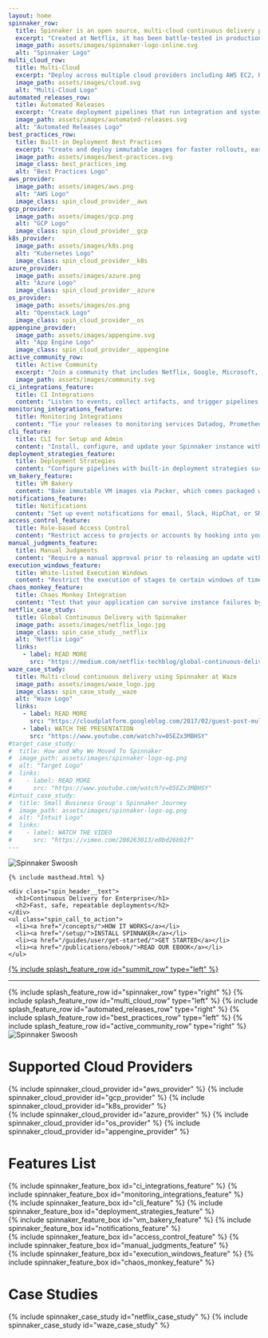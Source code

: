 ```yaml
---
layout: home
spinnaker_row:
  title: Spinnaker is an open source, multi-cloud continuous delivery platform for releasing software changes with high velocity and confidence.
  excerpt: "Created at Netflix, it has been battle-tested in production by hundreds of teams over millions of deployments. It combines a powerful and flexible pipeline management system with integrations to the major cloud providers."
  image_path: assets/images/spinnaker-logo-inline.svg
  alt: "Spinnaker Logo"
multi_cloud_row:
  title: Multi-Cloud
  excerpt: "Deploy across multiple cloud providers including AWS EC2, Kubernetes, Google Compute Engine, Google Kubernetes Engine, Google App Engine, Microsoft Azure, and Openstack, with Oracle Bare Metal and DC/OS coming soon."
  image_path: assets/images/cloud.svg
  alt: "Multi-Cloud Logo"
automated_releases_row:
  title: Automated Releases
  excerpt: "Create deployment pipelines that run integration and system tests, spin up and down server groups, and monitor your rollouts. Trigger pipelines via git events, Jenkins, Travis CI, Docker, CRON, or other Spinnaker pipelines."
  image_path: assets/images/automated-releases.svg
  alt: "Automated Releases Logo"
best_practices_row:
  title: Built-in Deployment Best Practices
  excerpt: "Create and deploy immutable images for faster rollouts, easier rollbacks, and the elimination of hard to debug configuration drift issues. Leverage an immutable infrastructure in the cloud with built-in deployment strategies such as red/black and canary deployments."
  image_path: assets/images/best-practices.svg    
  image_class: best_practices_img
  alt: "Best Practices Logo"
aws_provider:
  image_path: assets/images/aws.png
  alt: "AWS Logo"
  image_class: spin_cloud_provider__aws
gcp_provider:
  image_path: assets/images/gcp.png
  alt: "GCP Logo"
  image_class: spin_cloud_provider__gcp
k8s_provider:
  image_path: assets/images/k8s.png
  alt: "Kubernetes Logo"
  image_class: spin_cloud_provider__k8s
azure_provider:
  image_path: assets/images/azure.png
  alt: "Azure Logo"
  image_class: spin_cloud_provider__azure
os_provider:
  image_path: assets/images/os.png
  alt: "Openstack Logo"
  image_class: spin_cloud_provider__os
appengine_provider:
  image_path: assets/images/appengine.svg
  alt: "App Engine Logo"
  image_class: spin_cloud_provider__appengine
active_community_row:
  title: Active Community
  excerpt: "Join a community that includes Netflix, Google, Microsoft, Veritas, Target, Kenzan, Schibsted, and many others, actively working to maintain and improve Spinnaker."
  image_path: assets/images/community.svg
ci_integrations_feature:
  title: CI Integrations
  content: "Listen to events, collect artifacts, and trigger pipelines from Jenkins or Travis CI. Triggers via git, cron, or a new image in a docker registry are also supported."
monitoring_integrations_feature:
  title: Monitoring Integrations
  content: "Tie your releases to monitoring services Datadog, Prometheus, or Stackdriver, using their metrics for canary analysis."
cli_feature:
  title: CLI for Setup and Admin
  content: "Install, configure, and update your Spinnaker instance with halyard, Spinnaker’s CLI tool."
deployment_strategies_feature:
  title: Deployment Strategies
  content: "Configure pipelines with built-in deployment strategies such as highlander and red/black,  with rolling red/black and canary in active development, or define your own custom strategy."
vm_bakery_feature:
  title: VM Bakery
  content: "Bake immutable VM images via Packer, which comes packaged with Spinnaker and offers support for Chef and Puppet templates."
notifications_feature:
  title: Notifications
  content: "Set up event notifications for email, Slack, HipChat, or SMS (via Twilio)."
access_control_feature:
  title: Role-based Access Control
  content: "Restrict access to projects or accounts by hooking into your internal authentication system using OAuth, SAML, LDAP, X.509 certs, Google groups, Azure groups, or GitHub teams."
manual_judgments_feature:
  title: Manual Judgments
  content: "Require a manual approval prior to releasing an update with a manual judgement stage."
execution_windows_feature:
  title: White-listed Execution Windows
  content: "Restrict the execution of stages to certain windows of time, making sure deployments happen during off-peak traffic or when the right people are on hand to monitor the roll-out."
chaos_monkey_feature:
  title: Chaos Monkey Integration
  content: "Test that your application can survive instance failures by terminating them on purpose."
netflix_case_study:
  title: Global Continuous Delivery with Spinnaker
  image_path: assets/images/netflix_logo.jpg
  image_class: spin_case_study__netflix
  alt: "Netflix Logo"
  links:
    - label: READ MORE
      src: "https://medium.com/netflix-techblog/global-continuous-delivery-with-spinnaker-2a6896c23ba7"
waze_case_study:
  title: Multi-cloud continuous delivery using Spinnaker at Waze
  image_path: assets/images/waze_logo.jpg
  image_class: spin_case_study__waze
  alt: "Waze Logo"
  links:
    - label: READ MORE
      src: "https://cloudplatform.googleblog.com/2017/02/guest-post-multi-cloud-continuous-delivery-using-Spinnaker-at-Waze.html"
    - label: WATCH THE PRESENTATION
      src: "https://www.youtube.com/watch?v=05EZx3MBHSY"
#target_case_study:
#  title: How and Why We Moved To Spinnaker
#  image_path: assets/images/spinnaker-logo-og.png
#  alt: "Target Logo"
#  links:
#    - label: READ MORE
#      src: "https://www.youtube.com/watch?v=05EZx3MBHSY"
#intuit_case_study:
#  title: Small Business Group's Spinnaker Journey
#  image_path: assets/images/spinnaker-logo-og.png
#  alt: "Intuit Logo"
#  links:
#    - label: WATCH THE VIDEO
#      src: "https://vimeo.com/208263013/e0bd26b92f"
---
```


<div class="spin_header">
  <img class="spin_header__swoosh" src="{{ "assets/images/top-right-swoosh.svg" | absolute_url }}" alt="Spinnaker Swoosh"/>
  <div class="spin_header__inner_wrap">

    {% include masthead.html %}

    <div class="spin_header__text">
      <h1>Continuous Delivery for Enterprise</h1>
      <h2>Fast, safe, repeatable deployments</h2>
    </div>
    <ul class="spin_call_to_action">
      <li><a href="/concepts/">HOW IT WORKS</a></li>
      <li><a href="/setup/">INSTALL SPINNAKER</a></li>
      <li><a href="/guides/user/get-started/">GET STARTED</a></li>
      <li><a href="/publications/ebook/">READ OUR EBOOK</a></li>
    </ul>
  </div>
</div>

<div class="spin_header__push_down">
<a href="https://www.spinnakersummit.com" target="_blank">{% include splash_feature_row id="summit_row" type="left" %}</a>
<hr width="100%" size="4" noshade>
{% include splash_feature_row id="spinnaker_row" type="right" %}
{% include splash_feature_row id="multi_cloud_row" type="left" %}
{% include splash_feature_row id="automated_releases_row" type="right" %}
{% include splash_feature_row id="best_practices_row" type="left" %}
{% include splash_feature_row id="active_community_row" type="right" %}
</div>
<div class="spin_cloud_providers">
  <img class="spin_cloud_providers__swoosh" src="{{ "assets/images/left-swoosh.svg" | absolute_url }}" alt="Spinnaker Swoosh"/>
  <div class="spin_cloud_providers__blue">
    <div class="spin_cloud_providers__wrapper">
      <h1 class="spin_cloud_providers__header">Supported Cloud Providers</h1>
      <div class="clearfix">
        {% include spinnaker_cloud_provider id="aws_provider" %}
        {% include spinnaker_cloud_provider id="gcp_provider" %}
        {% include spinnaker_cloud_provider id="k8s_provider" %}
      <div class="clearfix">
        {% include spinnaker_cloud_provider id="azure_provider" %}
        {% include spinnaker_cloud_provider id="os_provider" %}
        {% include spinnaker_cloud_provider id="appengine_provider" %}
      </div>
      </div>
    </div>
  </div>  
</div>

<h1 class="spin__heading spin_cloud_providers__push_down">Features List</h1>
<div class="clearfix">
  {% include spinnaker_feature_box id="ci_integrations_feature" %}
  {% include spinnaker_feature_box id="monitoring_integrations_feature" %}
</div>
<div class="clearfix">
  {% include spinnaker_feature_box id="cli_feature" %}
  {% include spinnaker_feature_box id="deployment_strategies_feature" %}
</div>
<div class="clearfix">
  {% include spinnaker_feature_box id="vm_bakery_feature" %}
  {% include spinnaker_feature_box id="notifications_feature" %}
</div>
<div class="clearfix">
  {% include spinnaker_feature_box id="access_control_feature" %}
  {% include spinnaker_feature_box id="manual_judgments_feature" %}
</div>
<div class="clearfix">
  {% include spinnaker_feature_box id="execution_windows_feature" %}
  {% include spinnaker_feature_box id="chaos_monkey_feature" %}
</div>

<h1 class="spin__heading mt2">Case Studies</h1>

<div class="clearfix">
  {% include spinnaker_case_study id="netflix_case_study" %}
  {% include spinnaker_case_study id="waze_case_study" %}
</div>

<!-- <div class="clearfix">
  {% include spinnaker_case_study id="target_case_study" %}
  {% include spinnaker_case_study id="intuit_case_study" %}
</div> -->
